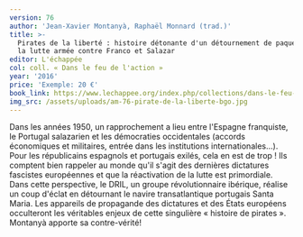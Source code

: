 ```yaml
---
version: 76
author: 'Jean-Xavier Montanyà, Raphaël Monnard (trad.)'
title: >-
  Pirates de la liberté : histoire détonante d'un détournement de paquebot et de
  la lutte armée contre Franco et Salazar
editor: L'échappée
col: coll. « Dans le feu de l'action »
year: '2016'
price: 'Exemple: 20 €'
book_link: https://www.lechappee.org/index.php/collections/dans-le-feu-de-l-action/pirates-de-la-liberte
img_src: /assets/uploads/am-76-pirate-de-la-liberte-bgo.jpg
---
```

Dans les années 1950, un rapprochement a lieu entre l'Espagne franquiste, le Portugal salazarien et les démocraties occidentales (accords économiques et militaires, entrée dans les institutions internationales...). Pour les républicains espagnols et portugais exilés, cela en est de trop ! Ils comptent bien rappeler au monde qu'il s'agit des dernières dictatures fascistes européennes et que la réactivation de la lutte est primordiale. Dans cette perspective, le DRIL, un groupe révolutionnaire ibérique, réalise un coup d'éclat en détournant le navire transatlantique portugais Santa Maria. Les appareils de propagande des dictatures et des États européens occulteront les véritables enjeux de cette singulière « histoire de pirates ». Montanyà apporte sa contre-vérité!
